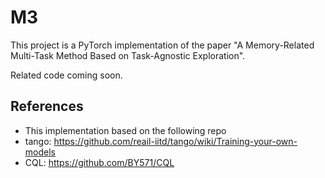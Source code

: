 # M3

This project is a PyTorch implementation of the paper "A Memory-Related Multi-Task Method Based on Task-Agnostic Exploration".

Related code coming soon.



## References
* This implementation based on the following repo
* tango: https://github.com/reail-iitd/tango/wiki/Training-your-own-models
* CQL: https://github.com/BY571/CQL

